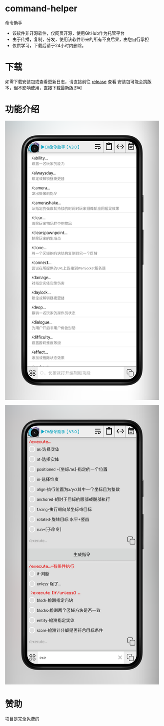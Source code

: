 # command-helper
命令助手

- 该软件非开源软件，仅网页开源，使用GitHub作为托管平台
- 由于传播，复制，分发，使用该软件带来的所有不良后果，由您自行承担
- 仅供学习，下载后请于24小时内删除。

# 下载
如需下载安装包或查看更新日志，请直接前往 [release](https://github.com/chenskiro/command-helper/releases) 查看
安装包可能会跳版本，但不影响使用，直接下载最新版即可

# 功能介绍

![](./images/command-menu.png)

![](./images/execute-menu.png)

# 赞助
项目是完全免费的
